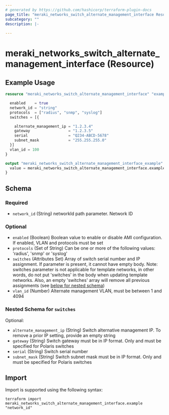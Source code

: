 ```yaml
---
# generated by https://github.com/hashicorp/terraform-plugin-docs
page_title: "meraki_networks_switch_alternate_management_interface Resource - terraform-provider-meraki"
subcategory: ""
description: |-
  
---
```


# meraki_networks_switch_alternate_management_interface (Resource)



## Example Usage

```terraform
resource "meraki_networks_switch_alternate_management_interface" "example" {

  enabled    = true
  network_id = "string"
  protocols  = ["radius", "snmp", "syslog"]
  switches = [{

    alternate_management_ip = "1.2.3.4"
    gateway                 = "1.2.3.5"
    serial                  = "Q234-ABCD-5678"
    subnet_mask             = "255.255.255.0"
  }]
  vlan_id = 100
}

output "meraki_networks_switch_alternate_management_interface_example" {
  value = meraki_networks_switch_alternate_management_interface.example
}
```

<!-- schema generated by tfplugindocs -->
## Schema

### Required

- `network_id` (String) networkId path parameter. Network ID

### Optional

- `enabled` (Boolean) Boolean value to enable or disable AMI configuration. If enabled, VLAN and protocols must be set
- `protocols` (Set of String) Can be one or more of the following values: 'radius', 'snmp' or 'syslog'
- `switches` (Attributes Set) Array of switch serial number and IP assignment. If parameter is present, it cannot have empty body. Note: switches parameter is not applicable for template networks, in other words, do not put 'switches' in the body when updating template networks. Also, an empty 'switches' array will remove all previous assignments (see [below for nested schema](#nestedatt--switches))
- `vlan_id` (Number) Alternate management VLAN, must be between 1 and 4094

<a id="nestedatt--switches"></a>
### Nested Schema for `switches`

Optional:

- `alternate_management_ip` (String) Switch alternative management IP. To remove a prior IP setting, provide an empty string
- `gateway` (String) Switch gateway must be in IP format. Only and must be specified for Polaris switches
- `serial` (String) Switch serial number
- `subnet_mask` (String) Switch subnet mask must be in IP format. Only and must be specified for Polaris switches

## Import

Import is supported using the following syntax:

```shell
terraform import meraki_networks_switch_alternate_management_interface.example "network_id"
```
